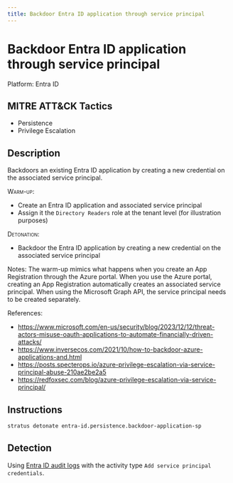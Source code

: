 ```yaml
---
title: Backdoor Entra ID application through service principal
---
```


# Backdoor Entra ID application through service principal




Platform: Entra ID

## MITRE ATT&CK Tactics


- Persistence
- Privilege Escalation

## Description


Backdoors an existing Entra ID application by creating a new credential on the associated service principal.

<span style="font-variant: small-caps;">Warm-up</span>:

- Create an Entra ID application and associated service principal
- Assign it the <code>Directory Readers</code> role at the tenant level (for illustration purposes)

<span style="font-variant: small-caps;">Detonation</span>:

- Backdoor the Entra ID application by creating a new credential on the associated service principal

Notes: The warm-up mimics what happens when you create an App Registration through the Azure portal. 
When you use the Azure portal, creating an App Registration automatically creates an associated service principal. 
When using the Microsoft Graph API, the service principal needs to be created separately. 

References:

- https://www.microsoft.com/en-us/security/blog/2023/12/12/threat-actors-misuse-oauth-applications-to-automate-financially-driven-attacks/
- https://www.inversecos.com/2021/10/how-to-backdoor-azure-applications-and.html
- https://posts.specterops.io/azure-privilege-escalation-via-service-principal-abuse-210ae2be2a5
- https://redfoxsec.com/blog/azure-privilege-escalation-via-service-principal/


## Instructions

```bash title="Detonate with Stratus Red Team"
stratus detonate entra-id.persistence.backdoor-application-sp
```
## Detection


Using [Entra ID audit logs](https://learn.microsoft.com/en-us/entra/identity/monitoring-health/concept-audit-logs) with the activity type <code>Add service principal credentials</code>.


